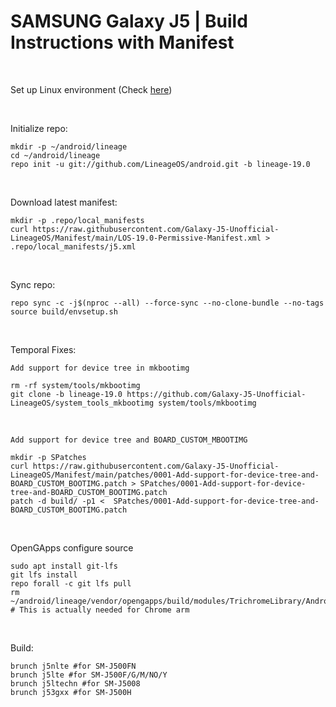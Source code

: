 # SAMSUNG Galaxy J5 | Build Instructions with Manifest
<br/>

Set up Linux environment (Check <a href="https://github.com/daviiid99/LineageOS_J5-2015/blob/Manifest_S/environment.sh">here</a>)

<br/>

Initialize repo:
```
mkdir -p ~/android/lineage
cd ~/android/lineage
repo init -u git://github.com/LineageOS/android.git -b lineage-19.0
```
<br/>


Download latest manifest:
```
mkdir -p .repo/local_manifests
curl https://raw.githubusercontent.com/Galaxy-J5-Unofficial-LineageOS/Manifest/main/LOS-19.0-Permissive-Manifest.xml > .repo/local_manifests/j5.xml
```
<br/>

Sync repo:
```
repo sync -c -j$(nproc --all) --force-sync --no-clone-bundle --no-tags
source build/envsetup.sh
```
<br/>

Temporal Fixes:

```Add support for device tree in mkbootimg```
```
rm -rf system/tools/mkbootimg
git clone -b lineage-19.0 https://github.com/Galaxy-J5-Unofficial-LineageOS/system_tools_mkbootimg system/tools/mkbootimg
```
<br/>


```Add support for device tree and BOARD_CUSTOM_MBOOTIMG```
```
mkdir -p SPatches
curl https://raw.githubusercontent.com/Galaxy-J5-Unofficial-LineageOS/Manifest/main/patches/0001-Add-support-for-device-tree-and-BOARD_CUSTOM_BOOTIMG.patch > SPatches/0001-Add-support-for-device-tree-and-BOARD_CUSTOM_BOOTIMG.patch
patch -d build/ -p1 <  SPatches/0001-Add-support-for-device-tree-and-BOARD_CUSTOM_BOOTIMG.patch 
```
<br/>

OpenGApps configure source
```
sudo apt install git-lfs
git lfs install
repo forall -c git lfs pull
rm ~/android/lineage/vendor/opengapps/build/modules/TrichromeLibrary/Android.mk # This is actually needed for Chrome arm
```
<br/>

Build:
```
brunch j5nlte #for SM-J500FN
brunch j5lte #for SM-J500F/G/M/NO/Y
brunch j5ltechn #for SM-J5008
brunch j53gxx #for SM-J500H
```

<br/>
